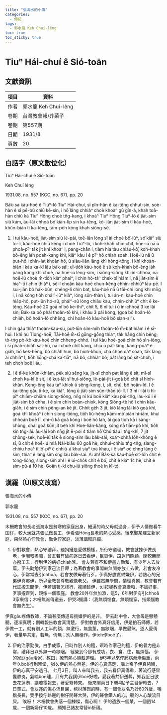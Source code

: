 ```yaml
---
title: "張海水的小傳"
categories:
  - 傳記
tags:
  - 郭水龍 Keh Chuí-lêng
toc: true
toc_sticky: true
---
```


# Tiuⁿ Hái-chuí ê Sió-toān

## 文獻資訊

| 項目 | 資料 |
|---|---|
| 作者 | 郭水龍 Keh Chuí-lêng |
| 卷期 | 台灣教會報/芥菜子 |
| 卷期 | 第557期 |
| 日期 | 1931/8 |
| 頁數 | 20 |

## 白話字（原文數位化）

Tiuⁿ Hái-chuí ê Sió-toān

Keh Chuí lêng

1931.08, no. 557 (KCC, no. 67), pp. 20

Ba̍k-sa kàu-hoē ê Tiúⁿ-ló Tiuⁿ Hái-chuí, sī pîn-hân ê ka-têng chhut-sin, soè-hàn ê sî pē-bú chiū kè-sin, i hō͘ lâng chhiàⁿ choè khoàⁿ gû gín-á, khah toā-hàn chiū kā Tiuⁿ Hông choè tn̂g-kang, i khoàⁿ Tiuⁿ Hông Tiúⁿ-ló ê jia̍t-sim siū kám, āu-lâi chhoā bó͘ kiàn-li̍p sin ka-têng, kó-jiân jia̍t-sim tī kàu-hoē, khûn-bián tī ka-têng, tām-po̍h kóng khah siông-sè.

1. I tuì kàu-hoē, jia̍t-sim siú lé-pài, toê-iân lòng sī ài choè bô͘-iūⁿ, só͘ kiâⁿ siù tō-lí, kàu-hoē chiū kéng i choè Tiúⁿ-ló, i koh-khah chīn chit, hoē-iú nā ū phoà-pīⁿ ta̍k ji̍t khì khoàⁿ i, pang-chān i, tiàm hia tàu chiàu-kò͘, koh-khah bô-êng ia̍h poah-kang khì, kiâⁿ kàu i ê pīⁿ hó chiah soah. Hoē-iú nā ū put-hô i chīn-la̍t khoàn hô, ū siàu-liân lâng khì hòng-tōng, i khì khoàn-bián i kàu ka-kī lâu ba̍k-sái; uī-tio̍h kàu-hoē ê sū koh-khah bô-êng ia̍h pàng kang khì choè, nā hoē-iú léng-sim, i siông-siông khì ín-chhoā, nā hoē-iú choè m̄-tio̍h kiàⁿ phaiⁿ, i chin hó-táⁿ chek-pī hiâm i, nā jia̍t-sim ê hiaⁿ-tī i chin thiàⁿ i, só͘-í choân kàu-hoē chun-kèng chhin-chhiūⁿ lāu-pē. I sui-jiân bô ha̍k-būn, chêng-lí chin bat, kàu-hoē nā ū tāi-chì lóng khì mn̄g i, i nā kóng tio̍h cháiⁿ-iūⁿ kiâⁿ, lóng sūn-thàn i, tuì án-ni kàu-hoē chin hia̍p-hô, put-lūn hó-sū, pháiⁿ-sū lóng chiâu kàu, chhin-chhiūⁿ chi̍t ê ke-têng. Kàu-hoē 20 goā nî bô ke-thiⁿ, chit 5, 6 nî tuì i ū ín-chhoā 3 ke lâi sìn; Ba̍k-sa bô phài thoân-tō khì, i khàu 3 pái kóng, (goá bô hoân-ló chia̍h, bô hoân-ló chhēng, chí hoân-ló kàu-hoē bô sian-siⁿ).

I chin gâu thiàⁿ thoân-kàu-su, put-lūn sím-mi̍h thoân-tō m̄-bat hiâm i ê sī-hui. I khì hù Tiong-hoē, Tāi-hoē m̄-sī gōng-gōng thiaⁿ, ta̍k hāng chin bêng; tò-tńg pò-kò kàu-hoē chin chheng-chhó. I tuì kàu hoē-goā chin hó sìn-iōng, i sī phah-chio̍h sai-hū, nā i choè chi̍t kang, chiū ū pa̍t-lâng, kang-poàⁿ ê gia̍h, bô kek-hēng, bô chia̍h hun, bô hioh-khùn, chá choè oàⁿ soah, ta̍k lâng ài chhiàⁿ I, tio̍h liōng-chá ka-tiāⁿ, nā bô, chhiàⁿ bô; pa̍t lâng bô sit-choh, i teh choh boē liáu.

2. I ê tī-ke khûn-khiām, pe̍k siú sêng ka, ji̍t-sî choh pa̍t lâng ê sit, mî-sî choh ka-kī ê sit, i ê kut-la̍t sī hui-siông, lé-pài-ji̍t í-goā bô chi̍t sî hioh-khùn. Keng-êng kàu taⁿ khiok ū sêng-kong, i, si̍t, chū, bô hoân-ló. I ê ka-têng gâu tī-ke, kà kiáⁿ, lóng ū jia̍t-sim sūn-thàn tō-lí. I 3 nî í-lâi tì hì-pīⁿ chiām-chiām siong-tiōng, nn̄g nî kú boē kiâⁿ kàu pài-tn̂g, iáu-kú i ê jia̍t-sim bô chha, i ê sim chin boán-chiok, kóng Siōng-tè hō͘ i chin kàu-gia̍h, i ê sim chin pêng-an kè ji̍t. Chhit ge̍h 3 ji̍t, kiò lâng lâi kiò goá khì, goá khì khoàⁿ i chin siong-tiōng, tio̍h liû-hêng kám-mō͘ piàn hì-iām, khuì chhoán boē lī, chí-ū kā goá kóng i boē hó lah, ài goá tio̍h kā i sàng-chòng, chai goá kūn ji̍t beh khì Hoe-liân-káng, kóng nā tiān-pò khì, tio̍h kín tńg-lâi. āu-lâi koh nn̄g ji̍t ē-poi 4 tiám hō͘ Chú tiàu i tńg-khì, 7 ji̍t chòng-sek, hoē-iú ta̍k ê siong-sim lâu ba̍k-sái, koaⁿ-chhâ lo̍h-khòng ê sî, ū chi̍t ê hoē-iú miâ Nái-biāu 60 goā hè, chhuì-chhiu tn̂g-tn̂g, siang-chhiu hoāⁿ tī lō͘-piⁿ ê chhiū-á khui siaⁿ toā khàu, i ê siaⁿ oē chǹg lâng ê sim, thiaⁿ ê lâng sim sng lâu ba̍k-sai. Ai ah! Ba̍k-sa kàu-hoē sit-lo̍h chi̍t ê tòng-liông, siong-sim ah! I ê uî-cho̍k chi̍t ê bó͘, chi̍t ê kiáⁿ 14 hè, chi̍t ê sim-pū-á 10 hè. Goān ti-kí chu-iú siông thoè in kî-tó.

## 漢羅（Ùi原文改寫）

張海水的小傳

郭水龍

1931.08, no. 557 (KCC, no. 67), pp. 20

木柵教會的長老張海水是貧寒的家庭出身，細漢的時父母就過身，伊予人倩做看牛囝仔，較大漢就共張弘做長工，伊看張Hông長老的熱心受感，後來娶某建立新家庭，果然熱心佇教會，勤免佇家庭，淡薄講較詳細。

1. 伊對教會，熱心守禮拜，題捐攏是愛做模樣，所行守道理，教會就揀伊做長老，伊閣較盡職，會友若有破病逐日去看伊，幫贊伊，踮遐鬥照顧，閣較無閒亦撥工去，行到伊的病好chiah煞。 會友若有不和伊盡力勤和，有少年人去放蕩，伊去勸勉伊到家己流目屎；為著教會的事閣較無閒亦放工去做，若會友冷心，伊常常去引chhoā，若會友做毋著行歹，伊真好膽責備嫌伊，若熱心的兄弟伊真疼伊，所以全教會尊敬親像老父。 伊雖然無學問，情理真捌，教會若有代誌攏去問伊，伊若講著怎樣行，攏順趁伊，tuì按呢教會真諧和，不論好事，歹事攏齊到，親像一個家庭。 教會20外年無加添，這5，6年對伊有引chhoā 3家來信；木柵無派傳道去，伊哭3擺講：（我無煩惱食，無煩惱穿，指煩惱教會無先生）。

伊真gâu疼傳教師，不論甚麼傳道毋捌嫌伊的是非。 伊去赴中會，大會毋是戇戇聽，逐項真明；倒轉報告教會真清楚。 伊對教會外真好信用，伊是拍石師傅，若伊做一工，就有別人工半的額，無激行，無食薰，無歇睏，早做晏煞，逐人愛倩伊，著量早共定，若無，倩無；別人無穡作，伊teh作boē了。

2. 伊的治家勤儉，白手成家，日時作別人的穡，暝時作家己的穡，伊的骨力是非常，禮拜日以外無一時歇睏。 經營到今卻有成功，衣、食、住，無煩惱。 伊的家庭gâu治家，教囝，攏有熱心順趁道理。 伊3年以來佇肺病漸漸傷重，兩年久boē行到拜堂，猶久伊的熱心無差，伊的心真滿足，講上帝予伊真夠額，伊的心真平安過日。 七月3日，叫人來叫我去，我去看伊真傷重，著流行感冒變肺炎，氣喘boē離，只有共我講伊boē好啦，愛我著共伊送葬，知我近日欲去花蓮港，講若電報去，著愛緊轉來。 後來閣兩日下晡4點予主召伊轉去，7日葬式，會友逐的傷心流目屎，棺材落囥的時，有一個會友名乃妙60外歲，嘴鬚長長，雙手按佇路邊的樹仔開聲大哭，伊的聲會鑽人的心，聽的人心酸流目屎。 唉呀！ 木柵教會失落一個棟樑，傷心啊！ 伊的遺族一個某，一個囝14歲，一個新婦仔10歲。 願知己諸友常替in祈禱。
